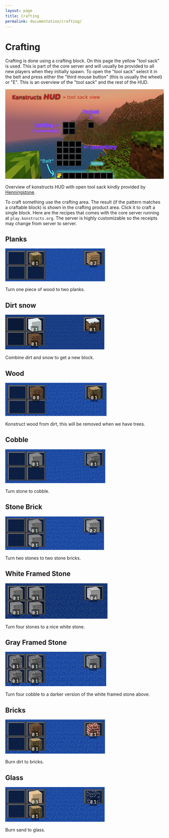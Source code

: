 ```yaml
---
layout: page
title: Crafting
permalink: documentation/crafting/
---
```


# Crafting

Crafting is done using a crafting block. On this page the yellow "tool sack" is used. This is part of the core server and will usually be provided to all new players when they initially spawn. To open the "tool sack" select it in the belt and press either the "third mouse button" (this is usually the wheel) or "E". This is an overview of the "tool sack" and the rest of the HUD.

![Tool sack in HUD](/images/documentation/HUD.png)
<p class="image-with-caption">
Overview of konstructs HUD with open tool sack kindly provided by <a href="https://github.com/Henningstone">Henningstone</a>.
</p>

To craft something use the crafting area. The result (if the pattern matches a craftable block) is shown in the crafting product area. Click it to craft a single block. Here are the recipes that comes with the core server running at `play.konstructs.org`. The server is highly customizable so the receipts may change from server to server.

## Planks

![Planks](/images/documentation/planks.png)
<p class="image-with-caption">
Turn one piece of wood to two planks.
</p>

## Dirt snow
![Snow Dirt](/images/documentation/snowdirt.png)
<p class="image-with-caption">
Combine dirt and snow to get a new block.
</p>

## Wood
![Snow Dirt](/images/documentation/wood.png)
<p class="image-with-caption">
Konstruct wood from dirt, this will be removed when we have trees.
</p>

## Cobble
![Snow Dirt](/images/documentation/cobble.png)
<p class="image-with-caption">
Turn stone to cobble.
</p>

## Stone Brick
![Snow Dirt](/images/documentation/stone-brick.png)
<p class="image-with-caption">
Turn two stones to two stone bricks.
</p>

## White Framed Stone
![Snow Dirt](/images/documentation/white-stone.png)
<p class="image-with-caption">
Turn four stones to a nice white stone.
</p>

## Gray Framed Stone
![Snow Dirt](/images/documentation/gray-stone.png)
<p class="image-with-caption">
Turn four cobble to a darker version of the white framed stone above.
</p>

## Bricks
![Snow Dirt](/images/documentation/bricks.png)
<p class="image-with-caption">
Burn dirt to bricks.
</p>

## Glass
![Snow Dirt](/images/documentation/glass.png)
<p class="image-with-caption">
Burn sand to glass.
</p>
